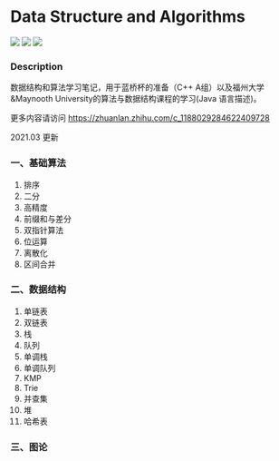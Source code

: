 # Data Structure and Algorithms
![](https://img.shields.io/badge/Language-C%2B%2B-green) ![](https://img.shields.io/badge/Language-Java-orange) ![](https://img.shields.io/badge/License-MPL--2.0%20-blue)


### Description
数据结构和算法学习笔记，用于蓝桥杯的准备（C++ A组）以及福州大学&Maynooth University的算法与数据结构课程的学习(Java 语言描述)。   

更多内容请访问
https://zhuanlan.zhihu.com/c_1188029284622409728

2021.03 更新
### 一、基础算法
1. 排序
2. 二分
3. 高精度
4. 前缀和与差分
5. 双指针算法
6. 位运算
7. 离散化
8. 区间合并

### 二、数据结构
1. 单链表
2. 双链表
3. 栈
4. 队列
5. 单调栈
6. 单调队列
7. KMP
8. Trie
9. 并查集
10. 堆
11. 哈希表

### 三、图论

